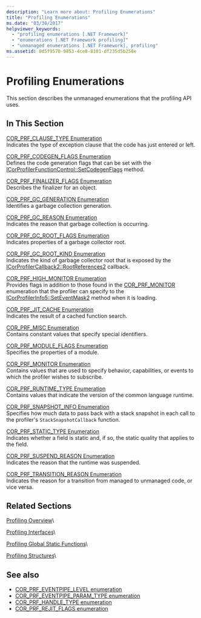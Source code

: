 ```yaml
---
description: "Learn more about: Profiling Enumerations"
title: "Profiling Enumerations"
ms.date: "03/30/2017"
helpviewer_keywords:
  - "profiling enumerations [.NET Framework]"
  - "enumerations [.NET Framework profiling]"
  - "unmanaged enumerations [.NET Framework], profiling"
ms.assetid: 8d5f9570-9853-4ce8-8101-df235d5b258e
---
```

# Profiling Enumerations

This section describes the unmanaged enumerations that the profiling API uses.

## In This Section

 [COR_PRF_CLAUSE_TYPE Enumeration](cor-prf-clause-type-enumeration.md)\
 Indicates the type of exception clause that the code has just entered or left.

 [COR_PRF_CODEGEN_FLAGS Enumeration](cor-prf-codegen-flags-enumeration.md)\
 Defines the code generation flags that can be set with the [ICorProfilerFunctionControl::SetCodegenFlags](icorprofilerfunctioncontrol-setcodegenflags-method.md) method.

 [COR_PRF_FINALIZER_FLAGS Enumeration](cor-prf-finalizer-flags-enumeration.md)\
 Describes the finalizer for an object.

 [COR_PRF_GC_GENERATION Enumeration](cor-prf-gc-generation-enumeration.md)\
 Identifies a garbage collection generation.

 [COR_PRF_GC_REASON Enumeration](cor-prf-gc-reason-enumeration.md)\
 Indicates the reason that garbage collection is occurring.

 [COR_PRF_GC_ROOT_FLAGS Enumeration](cor-prf-gc-root-flags-enumeration.md)\
 Indicates properties of a garbage collector root.

 [COR_PRF_GC_ROOT_KIND Enumeration](cor-prf-gc-root-kind-enumeration.md)\
 Indicates the kind of garbage collector root that is exposed by the [ICorProfilerCallback2::RootReferences2](icorprofilercallback2-rootreferences2-method.md) callback.

 [COR_PRF_HIGH_MONITOR Enumeration](cor-prf-high-monitor-enumeration.md)\
 Provides flags in addition to those found in the [COR_PRF_MONITOR](cor-prf-monitor-enumeration.md) enumeration that the profiler can specify to the [ICorProfilerInfo5::SetEventMask2](icorprofilerinfo5-seteventmask2-method.md) method when it is loading.

 [COR_PRF_JIT_CACHE Enumeration](cor-prf-jit-cache-enumeration.md)\
 Indicates the result of a cached function search.

 [COR_PRF_MISC Enumeration](cor-prf-misc-enumeration.md)\
 Contains constant values that specify special identifiers.

 [COR_PRF_MODULE_FLAGS Enumeration](cor-prf-module-flags-enumeration.md)\
 Specifies the properties of a module.

 [COR_PRF_MONITOR Enumeration](cor-prf-monitor-enumeration.md)\
 Contains values that are used to specify behavior, capabilities, or events to which the profiler wishes to subscribe.

 [COR_PRF_RUNTIME_TYPE Enumeration](cor-prf-runtime-type-enumeration.md)\
 Contains values that indicate the version of the common language runtime.

 [COR_PRF_SNAPSHOT_INFO Enumeration](cor-prf-snapshot-info-enumeration.md)\
 Specifies how much data to pass back with a stack snapshot in each call to the profiler's `StackSnapshotCallback` function.

 [COR_PRF_STATIC_TYPE Enumeration](cor-prf-static-type-enumeration.md)\
 Indicates whether a field is static and, if so, the static quality that applies to the field.

 [COR_PRF_SUSPEND_REASON Enumeration](cor-prf-suspend-reason-enumeration.md)\
 Indicates the reason that the runtime was suspended.

 [COR_PRF_TRANSITION_REASON Enumeration](cor-prf-transition-reason-enumeration.md)\
 Indicates the reason for a transition from managed to unmanaged code, or vice versa.

## Related Sections

 [Profiling Overview](profiling-overview.md)\

 [Profiling Interfaces](profiling-interfaces.md)\

 [Profiling Global Static Functions](profiling-global-static-functions.md)\

 [Profiling Structures](profiling-structures.md)\

## See also

- [COR_PRF_EVENTPIPE_LEVEL enumeration](../../../core/unmanaged-api/profiling/cor-prf-eventpipe-level-enumeration.md)
- [COR_PRF_EVENTPIPE_PARAM_TYPE enumeration](../../../core/unmanaged-api/profiling/cor-prf-eventpipe-param-type-enumeration.md)
- [COR_PRF_HANDLE_TYPE enumeration](../../../core/unmanaged-api/profiling/cor-prf-handle-type-enumeration.md)
- [COR_PRF_REJIT_FLAGS enumeration](../../../core/unmanaged-api/profiling/cor-prf-rejit-flags-enumeration.md)
